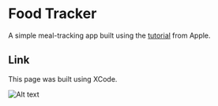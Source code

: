 # Food Tracker
A simple meal-tracking app built using the [tutorial](https://developer.apple.com/library/content/referencelibrary/GettingStarted/DevelopiOSAppsSwift/) from Apple.
## Link
This page was built using XCode.

![Alt text](https://github.com/tue41582/FoodTracker/blob/master/FoodTracker.png?raw=true)
